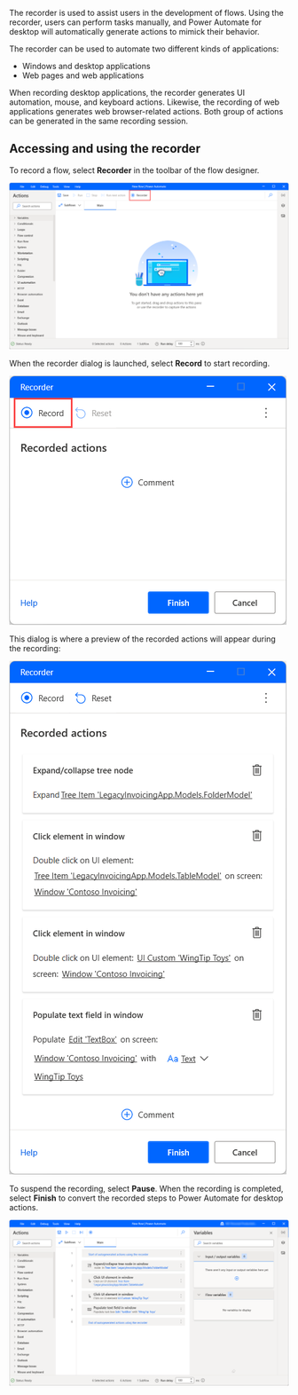 The recorder is used to assist users in the development of flows. Using the recorder, users can perform tasks manually, and Power Automate for desktop will automatically generate actions to mimick their behavior.

The recorder can be used to automate two different kinds of applications: 

- Windows and desktop applications
- Web pages and web applications 

When recording desktop applications, the recorder generates UI automation, mouse, and keyboard actions. Likewise, the recording of web applications generates web browser-related actions. Both group of actions can be generated in the same recording session.

## Accessing and using the recorder

To record a flow, select **Recorder** in the toolbar of the flow designer.
  
![Screenshot of the recorder button in the flow designer.](..\media\flow-designer-recorder-button.png)

When the recorder dialog is launched, select **Record** to start recording.

![Screenshot of the recorder window.](..\media\recorder-window.png)

This dialog is where a preview of the recorded actions will appear during the recording:

![Screenshot of the recorded steps in the recorder window.](..\media\recorded-actions.png)

To suspend the recording, select **Pause**. When the recording is completed, select **Finish** to convert the recorded steps to Power Automate for desktop actions.

![Screenshot of the generated actions in the flow designer.](..\media\generated-actions.png)